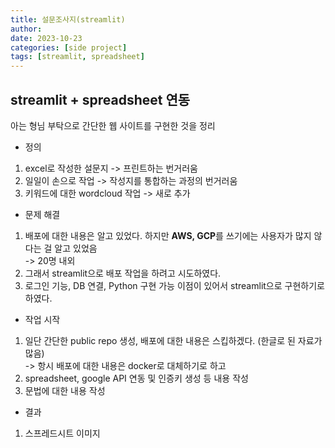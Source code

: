 ```yaml
---
title: 설문조사지(streamlit)
author:
date: 2023-10-23
categories: [side project]
tags: [streamlit, spreadsheet]
---
```


## streamlit + spreadsheet 연동

아는 형님 부탁으로 간단한 웹 사이트를 구현한 것을 정리

- 정의
1. excel로 작성한 설문지 -> 프린트하는 번거러움
2. 일일이 손으로 작업 -> 작성지를 통합하는 과정의 번거러움
3. 키워드에 대한 wordcloud 작업 -> 새로 추가

- 문제 해결
1. 배포에 대한 내용은 알고 있었다. 하지만 **AWS, GCP**를 쓰기에는 사용자가 많지 않다는 걸 알고 있었음 \
-> 20명 내외
2. 그래서 streamlit으로 배포 작업을 하려고 시도하였다.
3. 로그인 기능, DB 연결, Python 구현 가능 이점이 있어서 streamlit으로 구현하기로 하였다.

- 작업 시작

1. 일단 간단한 public repo 생성, 배포에 대한 내용은 스킵하겠다. (한글로 된 자료가 많음)\
-> 항시 배포에 대한 내용은 docker로 대체하기로 하고
2. spreadsheet, google API 연동 및 인증키 생성 등 내용 작성
3. 문법에 대한 내용 작성


- 결과
1. 스프레드시트 이미지

[//]: # (![img-description]&#40;/path/to/image&#41;)
